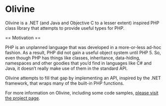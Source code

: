 Olivine
=======

Olivine is a .NET (and Java and Objective C to a lesser extent) inspired PHP class library that attempts to provide useful types for PHP.

== Motivation ==

PHP is an unplanned language that was developed in a more-or-less ad-hoc fashion. As a result, PHP did not gain a useful object system until PHP 5. So, even though PHP has things like classes, inheritance, data-hiding, namespaces and other goodies that you’d find in languages like C# and Java, it doesn’t really make use of them in the standard API.

Olivine attempts to fill that gap by implementing an API, inspired by the .NET framework, that wraps many of the built-in PHP functions.

For more information on Olivine, including some code samples, [please visit the project page](http://cdmckay.org/blog/projects/olivine/).

